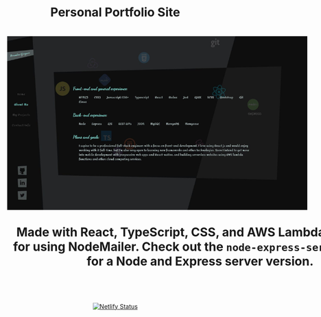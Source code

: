 <div style="text-align: center; width: 100%;">
<h1 style='margin: 2rem auto;'>Personal Portfolio Site<h1>

<div style='margin: 0 auto; width: 700px'  >
    <img src="https://raw.githubusercontent.com/gregoriB/personal-portfolio-site/master/src/images/portfolio-site.jpg" alt="portfolio site"/>
</div>

<div style='width: 900px; margin: 0 auto;'>

Made with React, TypeScript, CSS, and AWS Lambda functions for using NodeMailer. Check out the `node-express-server` branch for a Node and Express server version.

</div>

#

<p style="text-align: center; margin: 5rem auto;">
    <a href='https://app.netlify.com/sites/brandon-gregori/deploys'>
        <img src='https://api.netlify.com/api/v1/badges/adbf5a4d-2089-4e6a-9de4-802a3a1b25f8/deploy-status' alt='Netlify Status'>
    </a>
</p>
</div>
